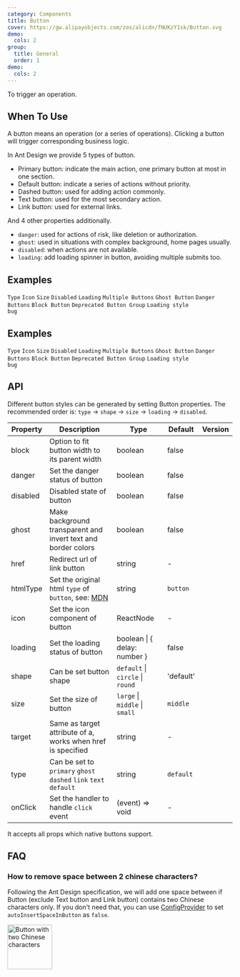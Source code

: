 ```yaml
---
category: Components
title: Button
cover: https://gw.alipayobjects.com/zos/alicdn/fNUKzY1sk/Button.svg
demo:
  cols: 2
group:
  title: General
  order: 1
demo:
  cols: 2
---
```


To trigger an operation.

## When To Use

A button means an operation (or a series of operations). Clicking a button will trigger corresponding business logic.

In Ant Design we provide 5 types of button.

- Primary button: indicate the main action, one primary button at most in one section.
- Default button: indicate a series of actions without priority.
- Dashed button: used for adding action commonly.
- Text button: used for the most secondary action.
- Link button: used for external links.

And 4 other properties additionally.

- `danger`: used for actions of risk, like deletion or authorization.
- `ghost`: used in situations with complex background, home pages usually.
- `disabled`: when actions are not available.
- `loading`: add loading spinner in button, avoiding multiple submits too.

## Examples

<code src="./demo/basic.tsx">Type</code>
<code src="./demo/icon.tsx">Icon</code>
<code src="./demo/size.tsx">Size</code>
<code src="./demo/disabled.tsx">Disabled</code>
<code src="./demo/loading.tsx">Loading</code>
<code src="./demo/multiple.tsx">Multiple Buttons</code>
<code src="./demo/ghost.tsx">Ghost Button</code>
<code src="./demo/danger.tsx">Danger Buttons</code>
<code src="./demo/block.tsx">Block Button</code>
<code src="./demo/legacy-group.tsx">Deprecated Button Group</code>
<code src="./demo/chinese-chars-loading.tsx">Loading style bug</code>

## Examples

<code src="./demo/basic.tsx">Type</code>
<code src="./demo/icon.tsx">Icon</code>
<code src="./demo/size.tsx">Size</code>
<code src="./demo/disabled.tsx">Disabled</code>
<code src="./demo/loading.tsx">Loading</code>
<code src="./demo/multiple.tsx">Multiple Buttons</code>
<code src="./demo/ghost.tsx">Ghost Button</code>
<code src="./demo/danger.tsx">Danger Buttons</code>
<code src="./demo/block.tsx">Block Button</code>
<code src="./demo/legacy-group.tsx">Deprecated Button Group</code>
<code src="./demo/chinese-chars-loading.tsx">Loading style bug</code>

## API

Different button styles can be generated by setting Button properties. The recommended order is: `type` -> `shape` -> `size` -> `loading` -> `disabled`.

| Property | Description                                                                                                                      | Type                             | Default   | Version |
| -------- | -------------------------------------------------------------------------------------------------------------------------------- | -------------------------------- | --------- | ------- |
| block    | Option to fit button width to its parent width                                                                                   | boolean                          | false     |         |
| danger   | Set the danger status of button                                                                                                  | boolean                          | false     |         |
| disabled | Disabled state of button                                                                                                         | boolean                          | false     |         |
| ghost    | Make background transparent and invert text and border colors                                                                    | boolean                          | false     |         |
| href     | Redirect url of link button                                                                                                      | string                           | -         |         |
| htmlType | Set the original html `type` of `button`, see: [MDN](https://developer.mozilla.org/en-US/docs/Web/HTML/Element/button#attr-type) | string                           | `button`  |         |
| icon     | Set the icon component of button                                                                                                 | ReactNode                        | -         |         |
| loading  | Set the loading status of button                                                                                                 | boolean \| { delay: number }     | false     |         |
| shape    | Can be set button shape                                                                                                          | `default` \| `circle` \| `round` | 'default' |         |
| size     | Set the size of button                                                                                                           | `large` \| `middle` \| `small`   | `middle`  |         |
| target   | Same as target attribute of a, works when href is specified                                                                      | string                           | -         |         |
| type     | Can be set to `primary` `ghost` `dashed` `link` `text` `default`                                                                 | string                           | `default` |         |
| onClick  | Set the handler to handle `click` event                                                                                          | (event) => void                  | -         |         |

It accepts all props which native buttons support.

## FAQ

### How to remove space between 2 chinese characters?

Following the Ant Design specification, we will add one space between if Button (exclude Text button and Link button) contains two Chinese characters only. If you don't need that, you can use [ConfigProvider](/components/config-provider/#API) to set `autoInsertSpaceInButton` as `false`.

<img src="https://gw.alipayobjects.com/zos/antfincdn/MY%26THAPZrW/38f06cb9-293a-4b42-b183-9f443e79ffea.png" style="box-shadow: none; margin: 0; width: 100px" alt="Button with two Chinese characters" />

<style>
[id^="components-button-demo-"]:not([id^="components-button-demo-legacy-group"]) .ant-btn {
  margin-right: 8px;
  margin-bottom: 12px;
}
[id^="components-button-demo-"]:not([id^="components-button-demo-legacy-group"]) .ant-btn-rtl {
  margin-right: 0;
  margin-left: 8px;
}
[data-theme="dark"] .site-button-ghost-wrapper {
  background: rgba(255, 255, 255, 0.2);
}
</style>
